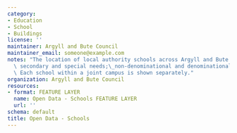 ```yaml
---
category:
- Education
- School
- Buildings
license: ''
maintainer: Argyll and Bute Council
maintainer_email: someone@example.com
notes: "The location of local authority schools across Argyll and Bute - primary,\
  \ secondary and special needs;\_non-denominational and denominational (Roman Catholic).\
  \ Each school within a joint campus is shown separately."
organization: Argyll and Bute Council
resources:
- format: FEATURE LAYER
  name: Open Data - Schools FEATURE LAYER
  url: ''
schema: default
title: Open Data - Schools
---
```

